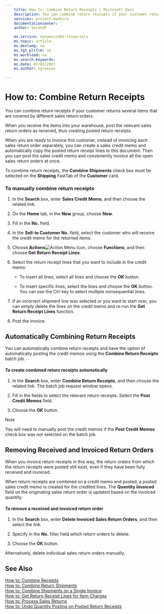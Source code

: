 ```yaml
---
    title: How to: Combine Return Receipts | Microsoft Docs
    description: You can combine return receipts if your customer returns several items that are covered by different sales return orders.
    services: project-madeira
    documentationcenter: ''
    author: SorenGP

    ms.service: dynamics365-financials
    ms.topic: article
    ms.devlang: na
    ms.tgt_pltfrm: na
    ms.workload: na
    ms.search.keywords:
    ms.date: 07/01/2017
    ms.author: sgroespe

---
```

# How to: Combine Return Receipts
You can combine return receipts if your customer returns several items that are covered by different sales return orders.  
  
 When you receive the items into your warehouse, post the relevant sales return orders as received, thus creating posted return receipts.  
  
 When you are ready to invoice this customer, instead of invoicing each sales return order separately, you can create a sales credit memo and automatically copy the posted return receipt lines to this document. Then you can post the sales credit memo and conveniently invoice all the open sales return orders at once.  
  
 To combine return receipts, the **Combine Shipments** check box must be selected on the **Shipping** FastTab of the **Customer** card.  
  
### To manually combine return receipts  
  
1.  In the **Search** box, enter **Sales Credit Memo**, and then choose the related link.  
  
2.  On the **Home** tab, in the **New** group, choose **New**.  
  
3.  Fill in the **No.** field.  
  
4.  In the **Sell-to Customer No.** field, select the customer who will receive the credit memo for the returned items.  
  
5.  Choose **Actions**![Action Menu icon](../media/actionmenuicon.png "actionMenuIcon"), choose **Functions**, and then choose **Get Return Receipt Lines**.  
  
6.  Select the return receipt lines that you want to include in the credit memo:  
  
    -   To insert all lines, select all lines and choose the **OK** button.  
  
    -   To insert specific lines, select the lines and choose the **OK** button. You can use the Ctrl key to select multiple nonsequential lines.  
  
7.  If an incorrect shipment line was selected or you want to start over, you can simply delete the lines on the credit memo and re-run the **Get Return Receipt Lines** function.  
  
8.  Post the invoice.  
  
## Automatically Combining Return Receipts  
 You can automatically combine return receipts and have the option of automatically posting the credit memos using the  **Combine Return Receipts** batch job.  
  
#### To create combined return receipts automatically  
  
1.  In the **Search** box, enter **Combine Return Receipts**, and then choose the related link. The batch job request window opens.  
  
2.  Fill in the fields to select the relevant return receipts. Select the **Post Credit Memos** field.  
  
3.  Choose the **OK** button.  
  
> [!NOTE]  
>  You will need to manually post the credit memos if the **Post Credit Memos** check box was not selected on the batch job.  
  
## Removing Received and Invoiced Return Orders  
 When you invoice return receipts in this way, the return orders from which the return receipts were posted still exist, even if they have been fully received and invoiced.  
  
 When return receipts are combined on a credit memo and posted, a posted sales credit memo is created for the credited lines. The **Quantity Invoiced** field on the originating sales return order is updated based on the invoiced quantity.  
  
#### To remove a received and invoiced return order  
  
1.  In the **Search** box, enter **Delete Invoiced Sales Return Orders**, and then select the link.  
  
2.  Specify in the **No.** filter field which return orders to delete.  
  
3.  Choose the **OK** button.  
  
 Alternatively, delete individual sales return orders manually.  
  
## See Also  
 [How to: Combine Receipts](../how-to-combine-receipts.md)   
 [How to: Combine Return Shipments](../how-to-combine-return-shipments.md)   
 [How to: Combine Shipments on a Single Invoice](../how-to-combine-shipments-on-a-single-invoice.md)   
 [How to: Get Return Receipt Lines for Item Charges](../how-to-get-return-receipt-lines-for-item-charges.md)   
 [How to: Process Sales Returns](../how-to-process-sales-returns.md)   
 [How to: Undo Quantity Posting on Posted Return Receipts](../how-to-undo-quantity-posting-on-posted-return-receipts.md)